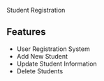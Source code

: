 Student Registration 


## Features
   * User Registration System
   * Add New Student
   * Update Student Information
   * Delete Students

